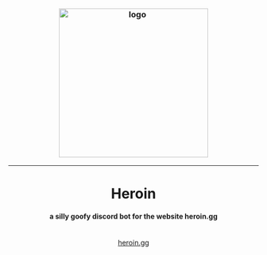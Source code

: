 <div align="center">
	<h3>
		<picture>
			<img alt="logo" src="https://static.wikia.nocookie.net/megamitensei/images/3/32/FusionSpellCutIn.png" width="300px">
		</picture>
		<br>
		<hr>
		<h1>Heroin</h1>
		<h4>a silly goofy discord bot for the website heroin.gg</h4>
		<br>
		<a href="https://heroin.gg">heroin.gg</a>
	</h3>
</div>
